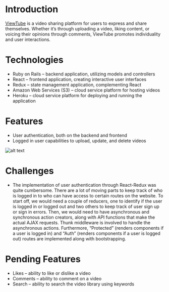 # Introduction
[ViewTube](https://kb-viewtube.herokuapp.com/) is a video sharing platform for users to express and share themselves. Whether it’s through uploading a video, liking content, or voicing their opinions through comments, ViewTube promotes individuality and user interactions.

# Technologies
-	Ruby on Rails – backend application, utilizing models and controllers
-	React – frontend application, creating interactive user interfaces
-	Redux – state management application, complementing React
-	Amazon Web Services (S3) – cloud service platform for hosting videos
-	Heroku – cloud service platform for deploying and running the application

# Features
-	User authentication, both on the backend and frontend
-	Logged in user capabilities to upload, update, and delete videos

![alt text](https://github.com/besenio/ViewTube/tree/master/app/assets/images/Video-Upload.PNG "Video Upload")

# Challenges
-	The implementation of user authentication through React-Redux was quite cumbersome. There are a lot of moving parts to keep track of who is logged in to who can have access to certain routes on the website. To start off, we would need a couple of reducers, one to identify if the user is logged in or logged out and two others to keep track of user sign up or sign in errors. Then, we would need to have asynchronous and synchronous action creators, along with API functions that make the actual AJAX requests. Thunk middleware is involved to handle the asynchronous actions. Furthermore, “Protected” (renders components if a user is logged in) and “Auth” (renders components if a user is logged out) routes are implemented along with bootstrapping.

# Pending Features
-	Likes – ability to like or dislike a video
-	Comments – ability to comment on a video
-	Search – ability to search the video library using keywords
